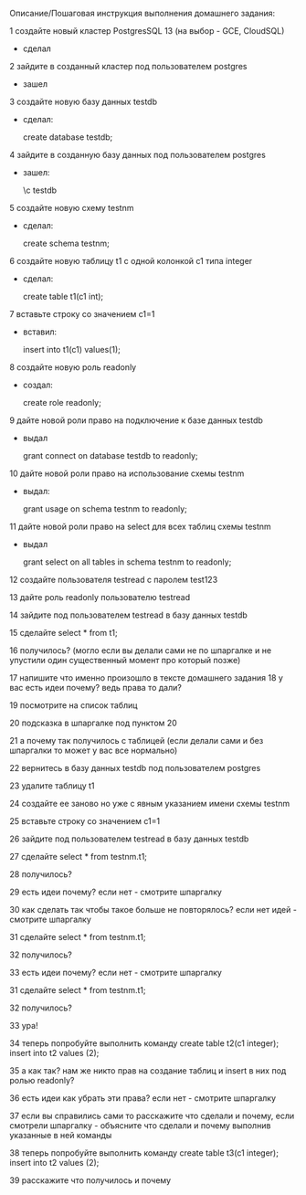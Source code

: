 Описание/Пошаговая инструкция выполнения домашнего задания:

1 создайте новый кластер PostgresSQL 13 (на выбор - GCE, CloudSQL)
 + сделал

2 зайдите в созданный кластер под пользователем postgres
  + зашел

3 создайте новую базу данных testdb
  + сделал:

    create database testdb;

4 зайдите в созданную базу данных под пользователем postgres
  + зашел:

    \c testdb

5 создайте новую схему testnm
  + сделал:

    create schema testnm;

6 создайте новую таблицу t1 с одной колонкой c1 типа integer
  + сделал:

    create table t1(c1 int);

7 вставьте строку со значением c1=1
  + вставил:

    insert into t1(c1) values(1);

8 создайте новую роль readonly
  + создал:

    create role readonly;

9 дайте новой роли право на подключение к базе данных testdb
  + выдал

    grant connect on database testdb to readonly;

10 дайте новой роли право на использование схемы testnm
   + выдал:

     grant usage on schema testnm to readonly;

11 дайте новой роли право на select для всех таблиц схемы testnm
   + выдал

     grant select on all tables in schema testnm to readonly;


12 создайте пользователя testread с паролем test123

13 дайте роль readonly пользователю testread

14 зайдите под пользователем testread в базу данных testdb

15 сделайте select * from t1;

16 получилось? (могло если вы делали сами не по шпаргалке и не упустили один существенный момент про который позже)

17 напишите что именно произошло в тексте домашнего задания
18 у вас есть идеи почему? ведь права то дали?

19 посмотрите на список таблиц

20 подсказка в шпаргалке под пунктом 20

21 а почему так получилось с таблицей (если делали сами и без шпаргалки то может у вас все нормально)

22 вернитесь в базу данных testdb под пользователем postgres

23 удалите таблицу t1

24 создайте ее заново но уже с явным указанием имени схемы testnm

25 вставьте строку со значением c1=1

26 зайдите под пользователем testread в базу данных testdb

27 сделайте select * from testnm.t1;

28 получилось?

29 есть идеи почему? если нет - смотрите шпаргалку

30 как сделать так чтобы такое больше не повторялось? если нет идей - смотрите шпаргалку

31 сделайте select * from testnm.t1;

32 получилось?

33 есть идеи почему? если нет - смотрите шпаргалку

31 сделайте select * from testnm.t1;

32 получилось?

33 ура!

34 теперь попробуйте выполнить команду create table t2(c1 integer); insert into t2 values (2);

35 а как так? нам же никто прав на создание таблиц и insert в них под ролью readonly?

36 есть идеи как убрать эти права? если нет - смотрите шпаргалку

37 если вы справились сами то расскажите что сделали и почему, если смотрели шпаргалку - объясните что сделали и почему выполнив указанные в ней команды

38 теперь попробуйте выполнить команду create table t3(c1 integer); insert into t2 values (2);

39 расскажите что получилось и почему